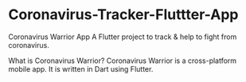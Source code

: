 # Coronavirus-Tracker-Fluttter-App

Coronavirus Warrior App
A Flutter project to track & help to fight from coronavirus.

What is Coronavirus Warrior?
Coronavirus Warrior is a cross-platform mobile app. It is written in Dart using Flutter.
